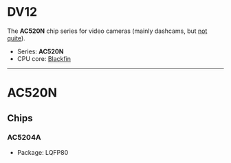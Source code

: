 # DV12

The **AC520N** chip series for video cameras (mainly dashcams, but [not quite](../../boards/ls-dv04-b-v1.1/index.md)).

- Series: **AC520N**
- CPU core: [Blackfin](../../cpu/index.md#blackfin)

--------------------------------------------------------------------------------
# AC520N

## Chips

### AC5204A

- Package: LQFP80
